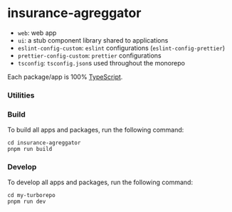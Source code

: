 # insurance-agreggator

- `web`: web app
- `ui`: a stub component library shared to applications
- `eslint-config-custom`: `eslint` configurations (`eslint-config-prettier`)
- `prettier-config-custom`: `prettier` configurations
- `tsconfig`: `tsconfig.json`s used throughout the monorepo

Each package/app is 100% [TypeScript](https://www.typescriptlang.org/).

### Utilities

### Build

To build all apps and packages, run the following command:

```
cd insurance-agreggator
pnpm run build
```

### Develop

To develop all apps and packages, run the following command:

```
cd my-turborepo
pnpm run dev
```
